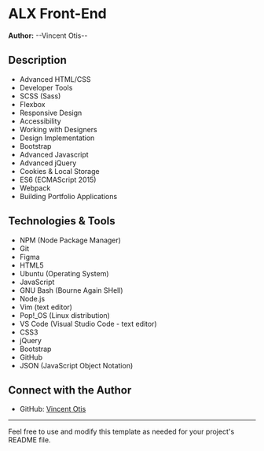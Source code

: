 #  ALX Front-End
**Author:** --Vincent Otis--

## Description

- Advanced HTML/CSS
- Developer Tools
- SCSS (Sass)
- Flexbox
- Responsive Design
- Accessibility
- Working with Designers
- Design Implementation
- Bootstrap
- Advanced Javascript
- Advanced jQuery
- Cookies & Local Storage
- ES6 (ECMAScript 2015)
- Webpack
- Building Portfolio Applications

## Technologies & Tools

- NPM (Node Package Manager)
- Git
- Figma
- HTML5
- Ubuntu (Operating System)
- JavaScript
- GNU Bash (Bourne Again SHell)
- Node.js
- Vim (text editor)
- Pop!_OS (Linux distribution)
- VS Code (Visual Studio Code - text editor)
- CSS3
- jQuery
- Bootstrap
- GitHub
- JSON (JavaScript Object Notation)

## Connect with the Author

- GitHub: [Vincent Otis](https://github.com/otis-ke)

---

Feel free to use and modify this template as needed for your project's README file.

